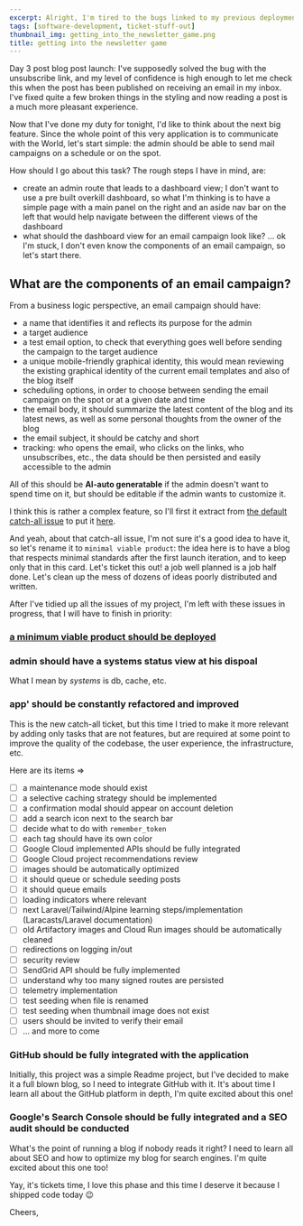 ```yaml
---
excerpt: Alright, I'm tired to the bugs linked to my previous deployments (mainly the unsubscribe link not working on prod); although the reasons why a query param has the value of 'amp;signature' on localhost and 'signature' on prod are probably fascinating, I do want to tackle the next feature on day 3, or at least plan about it => `admin should be able to send mail campaigns on a schedule or on the spot`
tags: [software-development, ticket-stuff-out]
thumbnail_img: getting_into_the_newsletter_game.png
title: getting into the newsletter game
---
```


Day 3 post blog post launch: I've supposedly solved the bug with the unsubscribe link, and my level of confidence is high enough to let me check this when the post has been published on receiving an email in my inbox. I've fixed quite a few broken things in the styling and now reading a post is a much more pleasant experience. 

Now that I've done my duty for tonight, I'd like to think about the next big feature. Since the whole point of this very application is to communicate with the World, let's start simple: the admin should be able to send mail campaigns on a schedule or on the spot.

How should I go about this task? The rough steps I have in mind, are:

- create an admin route that leads to a dashboard view; I don't want to use a pre built overkill dashboard, so what I'm thinking is to have a simple page with a main panel on the right and an aside nav bar on the left that would help navigate between the different views of the dashboard
- what should the dashboard view for an email campaign look like? ... ok I'm stuck, I don't even know the components of an email campaign, so let's start there.

## What are the components of an email campaign?

From a business logic perspective, an email campaign should have:

- a name that identifies it and reflects its purpose for the admin
- a target audience
- a test email option, to check that everything goes well before sending the campaign to the target audience
- a unique mobile-friendly graphical identity, this would mean reviewing the existing graphical identity of the current email templates and also of the blog itself
- scheduling options, in order to choose between sending the email campaign on the spot or at a given date and time
- the email body, it should summarize the latest content of the blog and its latest news, as well as some personal thoughts from the owner of the blog
- the email subject, it should be catchy and short
- tracking: who opens the email, who clicks on the links, who unsubscribes, etc., the data should be then persisted and easily accessible to the admin

All of this should be **AI-auto generatable** if the admin doesn't want to spend time on it, but should be editable if the admin wants to customize it.

I think this is rather a complex feature, so I'll first it extract from [the default catch-all issue](https://github.com/yactouat/yactouat/issues/26) to put it [here](https://github.com/yactouat/yactouat/issues/27).

And yeah, about that catch-all issue, I'm not sure it's a good idea to have it, so let's rename it to `minimal viable product`: the idea here is to have a blog that respects minimal standards after the first launch iteration, and to keep only that in this card. Let's ticket this out! a job well planned is a job half done. Let's clean up the mess of dozens of ideas poorly distributed and written.

After I've tidied up all the issues of my project, I'm left with these issues in progress, that I will have to finish in priority:

### [a minimum viable product should be deployed](https://github.com/yactouat/yactouat/issues/26)

### admin should have a systems status view at his dispoal

What I mean by _systems_ is db, cache, etc.

### app' should be constantly refactored and improved

This is the new catch-all ticket, but this time I tried to make it more relevant by adding only tasks that are not features, but are required at some point to improve the quality of the codebase, the user experience, the infrastructure, etc.

Here are its items =>

- [ ] a maintenance mode should exist
- [ ] a selective caching strategy should be implemented
- [ ] a confirmation modal should appear on account deletion
- [ ] add a search icon next to the search bar
- [ ] decide what to do with `remember_token`
- [ ] each tag should have its own color
- [ ] Google Cloud implemented APIs should be fully integrated
- [ ] Google Cloud project recommendations review
- [ ] images should be automatically optimized
- [ ] it should queue or schedule seeding posts
- [ ] it should queue emails
- [ ] loading indicators where relevant
- [ ] next Laravel/Tailwind/Alpine learning steps/implementation (Laracasts/Laravel documentation)
- [ ] old Artifactory images and Cloud Run images should be automatically cleaned
- [ ] redirections on logging in/out
- [ ] security review
- [ ] SendGrid API should be fully implemented
- [ ] understand why too many signed routes are persisted
- [ ] telemetry implementation
- [ ] test seeding when file is renamed
- [ ] test seeding when thumbnail image does not exist
- [ ] users should be invited to verify their email
- [ ] ... and more to come

### GitHub should be fully integrated with the application

Initially, this project was a simple Readme project, but I've decided to make it a full blown blog, so I need to integrate GitHub with it. It's about time I learn all about the GitHub platform in depth, I'm quite excited about this one!

### Google's Search Console should be fully integrated and a SEO audit should be conducted

What's the point of running a blog if nobody reads it right? I need to learn all about SEO and how to optimize my blog for search engines. I'm quite excited about this one too!

Yay, it's tickets time, I love this phase and this time I deserve it because I shipped code today 😉

Cheers,